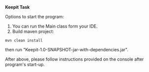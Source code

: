 **Keepit Task**

Options to start the program:
1. You can run the Main class form your IDE.
2. Build maven project:
```
mvn clean install
```
then run "Keepit-1.0-SNAPSHOT-jar-with-dependencies.jar".

After above, please follow instructions provided on the console after program's start-up.
